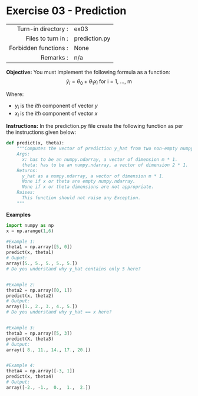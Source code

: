 # Exercise 03 - Prediction

|                         |                    |
| -----------------------:| ------------------ |
|   Turn-in directory :   |  ex03              |
|   Files to turn in :    |  prediction.py     |
|   Forbidden functions : |  None              |
|   Remarks :             |  n/a               |

**Objective:**
You must implement the following formula as a function:  
$$
\hat{y}_i = \theta_0 + \theta_1 x_i \text{ for i = 1, ..., m}
$$  
  
Where:
- $y_i$ is the *ith* component of vector $y$
- $x_i$ is the *ith* component of vector $x$ 


**Instructions:**
In the prediction.py file create the following function as per the instructions given below:
```python
def predict(x, theta):
    """Computes the vector of prediction y_hat from two non-empty numpy.ndarray.
    Args:
      x: has to be an numpy.ndarray, a vector of dimension m * 1.
      theta: has to be an numpy.ndarray, a vector of dimension 2 * 1.
    Returns:
      y_hat as a numpy.ndarray, a vector of dimension m * 1.
      None if x or theta are empty numpy.ndarray.
      None if x or theta dimensions are not appropriate.
    Raises:
      This function should not raise any Exception.
    """
```

**Examples**
```python
import numpy as np
x = np.arange(1,6)

#Example 1:
theta1 = np.array([5, 0])
predict(x, theta1)
# Ouput:
array([5., 5., 5., 5., 5.])
# Do you understand why y_hat contains only 5 here?  


#Example 2:
theta2 = np.array([0, 1])
predict(x, theta2)
# Output:
array([1., 2., 3., 4., 5.])
# Do you understand why y_hat == x here?  


#Example 3:
theta3 = np.array([5, 3])
predict(X, theta3)
# Output:
array([ 8., 11., 14., 17., 20.])


#Example 4:
theta4 = np.array([-3, 1])
predict(x, theta4)
# Output:
array([-2., -1.,  0.,  1.,  2.])
```